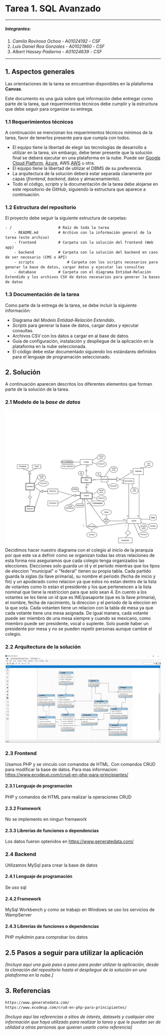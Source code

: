 # Tarea 1. SQL Avanzado

---

##### Integrantes:
1. *Camila Rovirosa Ochoa* - *A01024192* - *CSF*
2. *Luis Daniel Roa Gonzales* - *A01021960* - *CSF*
3. *Albert Hassey Padierna* - *A01024639* - *CSF*

---
## 1. Aspectos generales

Las orientaciones de la tarea se encuentran disponibles en la plataforma **Canvas**.

Este documento es una guía sobre qué información debe entregar como parte de la tarea, qué requerimientos técnicos debe cumplir y la estructura que debe seguir para organizar su entrega.


### 1.1 Requerimientos técnicos

A continuación se mencionan los requerimientos técnicos mínimos de la tarea, favor de tenerlos presente para que cumpla con todos.

* El equipo tiene la libertad de elegir las tecnologías de desarrollo a utilizar en la tarea, sin embargo, debe tener presente que la solución final se deberá ejecutar en una plataforma en la nube. Puede ser  [Google Cloud Platform](https://cloud.google.com/?hl=es), [Azure](https://azure.microsoft.com/en-us/), AWS [AWS](https://aws.amazon.com/es/free/) u otra.
* El equipo tiene la libertad de utilizar el DBMS de su preferencia.
* La arquitectura de la solución deberá estar separada claramente por capas (*frontend*, *backend*, datos y almacenamiento).
* Todo el código, *scripts* y la documentación de la tarea debe alojarse en este repositorio de GitHub, siguiendo la estructura que aparece a continuación.

### 1.2 Estructura del repositorio

El proyecto debe seguir la siguiente estructura de carpetas:
```
- / 			        # Raíz de toda la tarea
    - README.md			# Archivo con la información general de la tarea (este archivo)
    - frontend			# Carpeta con la solución del frontend (Web app)
    - backend			# Carpeta con la solución del backend en caso de ser necesario (CMS o API)
    - scripts		        # Carpeta con los scripts necesarios para generar la base de datos, cargar datos y ejecutar las consultas
    - database			# Carpeta con el diagrama Entidad-Relación Extendido y los archivos CSV de datos necesarios para generar la bases de datos

```

### 1.3 Documentación de la tarea

Como parte de la entrega de la tarea, se debe incluir la siguiente información:

* Diagrama del *Modelo Entidad-Relación Extendido*.
* *Scripts* para generar la base de datos, cargar datos y ejecutar consultas.
* Archivos CSV con los datos a cargar en al base de datos.
* Guía de configuración, instalación y despliegue de la aplicación en la plataforma en la nube  seleccionada.
* El código debe estar documentado siguiendo los estándares definidos para el lenguaje de programación seleccionado.

## 2. Solución

A continuación aparecen descritos los diferentes elementos que forman parte de la solución de la tarea.

### 2.1 Modelo de la *base de datos* 
![Diagrama de Entidad Relacion Extendida](Tarea1.ModeloERE.png)
Decidimos hacer nuestro diagrama con el colegio al inicio de la jerarquia por que este va a definir como se organizan todas las otras relaciones de esta forma nos aseguramos que cada colegio tenga organizados las elecciones.
Elecciones solo guarda un id y el periodo mientras que los tipos de eleccion "municipal" o "federal" tienen su propia tabla.
Cada partido guarda la siglas (la llave primaria), su nombre el periodo (fecha de inicio y fin) y un apoderado como relacion ya que estos no estan dentro de la lista de votantes como lo estan el presidente y los que pertenencen a la lista nominal que tiene la restriccion para que solo sean 4. En cuento a los votantes se les tiene un id que es INE/pasaporte (que es la llave primaria), el nombre, fecha de nacimiento, la direccion y el periodo de la eleccion en la que vota. Cada votanten tiene un relacion con la tabla de mesa ya que cada votante tiene una mesa asignada. De igual manera, cada votante puede ser miembro de una mesa siempre y cuando se mexicano, como miembro puede ser presidente, vocal o suplente. Solo puede haber un presidente por mesa y no se pueden repetir personas aunque cambie el colegio. 

### 2.2 Arquitectura de la solución
![Diagrama en MySQL](DiagramaMySQL.jpeg)

### 2.3 Frontend
Usamos PHP y se vinculo con comandos de HTML. Con comandos CRUD para modificar la base de datos.
Para mas informacion: https://www.ecodeup.com/crud-en-php-para-principiantes/

#### 2.3.1 Lenguaje de programación
 PHP y comandos de HTML para realizar la operaciones CRUD
#### 2.3.2 Framework
  No se implemento en ningun fremawork 
#### 2.3.3 Librerías de funciones o dependencias
Los datos fueron optenidos en https://www.generatedata.com/

### 2.4 Backend
Utilizamos MySql para crear la base de datos 

#### 2.4.1 Lenguaje de programación
Se uso sql
#### 2.4.2 Framework
MySql Workbench y como se trabajo en Windows se uso los servicios de WampServer
#### 2.4.3 Librerías de funciones o dependencias
PHP myAdmin para comprobar los datos 

## 2.5 Pasos a seguir para utilizar la aplicación

*[Incluya aquí una guía paso a paso para poder utilizar la aplicación, desde la clonación del repositorio hasta el despliegue de la solución en una plataforma en la nube.]*

## 3. Referencias
    https://www.generatedata.com/
    https://www.ecodeup.com/crud-en-php-para-principiantes/
*[Incluya aquí las referencias a sitios de interés, datasets y cualquier otra información que haya utilizado para realizar la tarea y que le puedan ser de utilidad a otras personas que quieran usarlo como referencia]*
